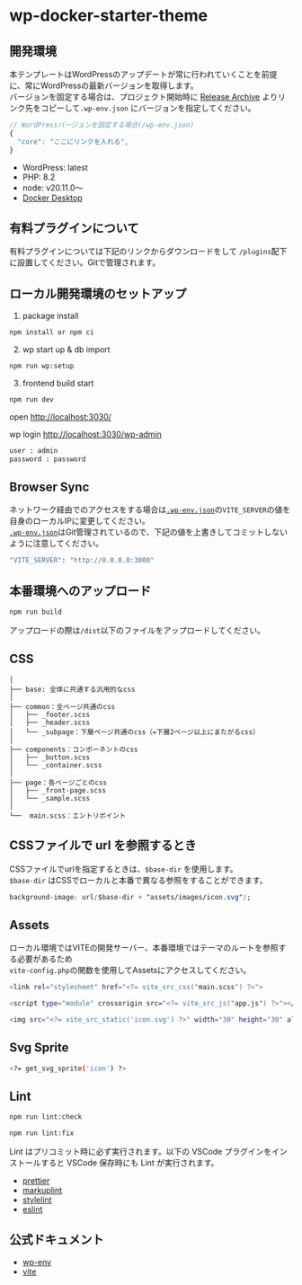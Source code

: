 # wp-docker-starter-theme

## 開発環境

本テンプレートはWordPressのアップデートが常に行われていくことを前提に、常にWordPressの最新バージョンを取得します。<br />
バージョンを固定する場合は、プロジェクト開始時に [Release Archive](https://ja.wordpress.org/download/releases/) よりリンク先をコピーして`.wp-env.json` にバージョンを指定してください。

```js
// WordPressバージョンを固定する場合(/wp-env.json)
{
  "core": "ここにリンクを入れる",
}
```

- WordPress: latest
- PHP: 8.2
- node: v20.11.0〜
- [Docker Desktop](https://hub.docker.com/editions/community/docker-ce-desktop-mac/)

## 有料プラグインについて

有料プラグインについては下記のリンクからダウンロードをして `/plugins`配下に設置してください。Gitで管理されます。

## ローカル開発環境のセットアップ

1. package install

```bash
npm install or npm ci
```

2. wp start up & db import

```bash
npm run wp:setup
```

3. frontend build start

```bash
npm run dev
```

open <http://localhost:3030/>

wp login <http://localhost:3030/wp-admin>

```bash
user : admin
password : password
```

## Browser Sync

ネットワーク経由でのアクセスをする場合は[`.wp-env.json`](.wp-env.json)の`VITE_SERVER`の値を自身のローカルIPに変更してください。<br>
[`.wp-env.json`](.wp-env.json)はGit管理されているので、下記の値を上書きしてコミットしないように注意してください。

```bash
"VITE_SERVER": "http://0.0.0.0:3000"
```

## 本番環境へのアップロード

```bash
npm run build
```

アップロードの際は`/dist`以下のファイルをアップロードしてください。

## CSS

```
│
├── base: 全体に共通する汎用的なcss
│
├── common：全ページ共通のcss
│   ├── _footer.scss
│   ├── _header.scss
│   └── _subpage：下層ページ共通のcss（=下層2ページ以上にまたがるcss）
│
├── components：コンポーネントのcss
│   ├── _button.scss
│   └── _container.scss
│
├── page：各ページごとのcss
│   ├── _front-page.scss
│   └── _sample.scss
│
└──  main.scss：エントリポイント
```

## CSSファイルで url を参照するとき

CSSファイルでurlを指定するときは、`$base-dir` を使用します。<br />
`$base-dir` はCSSでローカルと本番で異なる参照をすることができます。<br />

```css
background-image: url($base-dir + "assets/images/icon.svg");
```

## Assets

ローカル環境ではVITEの開発サーバー、本番環境ではテーマのルートを参照する必要があるため<br>
`vite-config.php`の関数を使用してAssetsにアクセスしてください。

```bash
<link rel="stylesheet" href="<?= vite_src_css("main.scss") ?>">
```

```bash
<script type="module" crossorigin src="<?= vite_src_js("app.js") ?>"></script>
```

```bash
<img src="<?= vite_src_static('icon.svg') ?>" width="30" height="30" alt="">
```

## Svg Sprite

```bash
<?= get_svg_sprite('icon') ?>
```

## Lint

```bash
npm run lint:check
```

```bash
npm run lint:fix
```

Lint はプリコミット時に必ず実行されます。以下の VSCode プラグインをインストールすると VSCode 保存時にも Lint が実行されます。

- [prettier](https://marketplace.visualstudio.com/items?itemName=esbenp.prettier-vscode)
- [markuplint](https://marketplace.visualstudio.com/items?itemName=yusukehirao.vscode-markuplint)
- [stylelint](https://marketplace.visualstudio.com/items?itemName=stylelint.vscode-stylelint)
- [eslint](https://marketplace.visualstudio.com/items?itemName=dbaeumer.vscode-eslint)

## 公式ドキュメント

- [wp-env](https://ja.wordpress.org/team/handbook/block-editor/reference-guides/packages/packages-env/)
- [vite](https://ja.vitejs.dev/)

